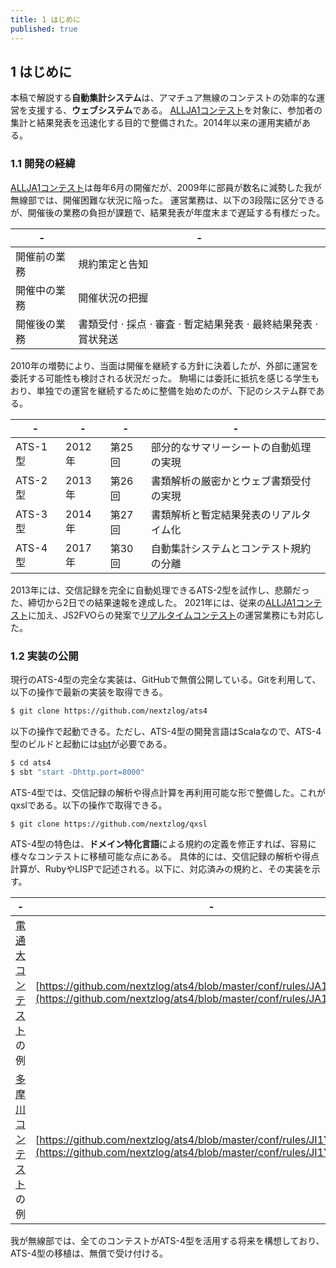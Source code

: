 ```yaml
---
title: 1 はじめに
published: true
---
```

## 1 はじめに

本稿で解説する**自動集計システム**は、アマチュア無線のコンテストの効率的な運営を支援する、**ウェブシステム**である。
[ALLJA1コンテスト](https://ja1zlo.u-tokyo.org/allja1)を対象に、参加者の集計と結果発表を迅速化する目的で整備された。2014年以来の運用実績がある。

### 1.1 開発の経緯

[ALLJA1コンテスト](https://ja1zlo.u-tokyo.org/allja1)は毎年6月の開催だが、2009年に部員が数名に減勢した我が無線部では、開催困難な状況に陥った。
運営業務は、以下の3段階に区分できるが、開催後の業務の負担が課題で、結果発表が年度末まで遅延する有様だった。

|-|-|
|---|---|
|開催前の業務 | 規約策定と告知 |
|開催中の業務 | 開催状況の把握 |
|開催後の業務 | 書類受付  $\cdot$  採点  $\cdot$  審査  $\cdot$  暫定結果発表  $\cdot$  最終結果発表  $\cdot$  賞状発送|

2010年の増勢により、当面は開催を継続する方針に決着したが、外部に運営を委託する可能性も検討される状況だった。
駒場には委託に抵抗を感じる学生もおり、単独での運営を継続するために整備を始めたのが、下記のシステム群である。

|-|-|-|-|
|---|---|---|---|
|ATS-1型 | 2012年 | 第25回 | 部分的なサマリーシートの自動処理の実現 |
|ATS-2型 | 2013年 | 第26回 | 書類解析の厳密かとウェブ書類受付の実現 |
|ATS-3型 | 2014年 | 第27回 | 書類解析と暫定結果発表のリアルタイム化 |
|ATS-4型 | 2017年 | 第30回 | 自動集計システムとコンテスト規約の分離|

2013年には、交信記録を完全に自動処理できるATS-2型を試作し、悲願だった、締切から2日での結果速報を達成した。
2021年には、従来の[ALLJA1コンテスト](https://ja1zlo.u-tokyo.org/allja1)に加え、JS2FVOらの発案で[リアルタイムコンテスト](https://ja1zlo.u-tokyo.org/rt/rt1.html)の運営業務にも対応した。

### 1.2 実装の公開

現行のATS-4型の完全な実装は、GitHubで無償公開している。Gitを利用して、以下の操作で最新の実装を取得できる。

```bash
$ git clone https://github.com/nextzlog/ats4
```

以下の操作で起動できる。ただし、ATS-4型の開発言語はScalaなので、ATS-4型のビルドと起動には[sbt](https://scala-sbt.org)が必要である。

```bash
$ cd ats4
$ sbt "start -Dhttp.port=8000"
```

ATS-4型では、交信記録の解析や得点計算を再利用可能な形で整備した。これがqxslである。以下の操作で取得できる。

```bash
$ git clone https://github.com/nextzlog/qxsl
```

ATS-4型の特色は、**ドメイン特化言語**による規約の定義を修正すれば、容易に様々なコンテストに移植可能な点にある。
具体的には、交信記録の解析や得点計算が、RubyやLISPで記述される。以下に、対応済みの規約と、その実装を示す。

|-|-|
|---|---|
|[電通大コンテスト](https://www.ja1zgp.com)の例 | [https://github.com/nextzlog/ats4/blob/master/conf/rules/JA1ZGP/uec.rb](https://github.com/nextzlog/ats4/blob/master/conf/rules/JA1ZGP/uec.rb) |
|[多摩川コンテスト](http://apollo.c.ooco.jp)の例 | [https://github.com/nextzlog/ats4/blob/master/conf/rules/JI1YEG/tama.rb](https://github.com/nextzlog/ats4/blob/master/conf/rules/JI1YEG/tama.rb)|

我が無線部では、全てのコンテストがATS-4型を活用する将来を構想しており、ATS-4型の移植は、無償で受け付ける。

